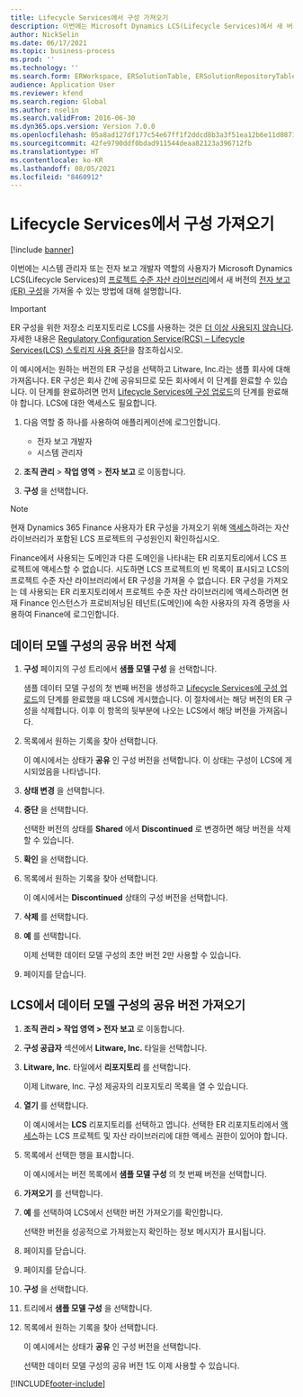 ```yaml
---
title: Lifecycle Services에서 구성 가져오기
description: 이번에는 Microsoft Dynamics LCS(Lifecycle Services)에서 새 버전의 전자 보고(ER) 구성을 가져오는 방법에 대해 설명합니다.
author: NickSelin
ms.date: 06/17/2021
ms.topic: business-process
ms.prod: ''
ms.technology: ''
ms.search.form: ERWorkspace, ERSolutionTable, ERSolutionRepositoryTable, ERSolutionImport
audience: Application User
ms.reviewer: kfend
ms.search.region: Global
ms.author: nselin
ms.search.validFrom: 2016-06-30
ms.dyn365.ops.version: Version 7.0.0
ms.openlocfilehash: 05a8ad127df177c54e67ff1f2ddcd8b3a3f51ea12b6e11d087105bd74b6bdb3f
ms.sourcegitcommit: 42fe9790ddf0bdad911544deaa82123a396712fb
ms.translationtype: HT
ms.contentlocale: ko-KR
ms.lasthandoff: 08/05/2021
ms.locfileid: "8460912"
---
```

# <a name="import-a-configuration-from-lifecycle-services"></a>Lifecycle Services에서 구성 가져오기

[!include [banner](../../includes/banner.md)]

이번에는 시스템 관리자 또는 전자 보고 개발자 역할의 사용자가 Microsoft Dynamics LCS(Lifecycle Services)의 [프로젝트 수준 자산 라이브러리](../../lifecycle-services/asset-library.md)에서 새 버전의 [전자 보고(ER) 구성](../general-electronic-reporting.md#Configuration)을 가져올 수 있는 방법에 대해 설명합니다.

> [!IMPORTANT]
> ER 구성을 위한 저장소 리포지토리로 LCS를 사용하는 것은 [더 이상 사용되지 않습니다](../../../../finance/get-started/removed-deprecated-features-finance.md#features-removed-or-deprecated-in-the-finance-10017-release). 자세한 내용은 [Regulatory Configuration Service(RCS) – Lifecycle Services(LCS) 스토리지 사용 중단](../../../../finance/localizations/rcs-lcs-repo-dep-faq.md)을 참조하십시오.

이 예시에서는 원하는 버전의 ER 구성을 선택하고 Litware, Inc.라는 샘플 회사에 대해 가져옵니다. ER 구성은 회사 간에 공유되므로 모든 회사에서 이 단계를 완료할 수 있습니다. 이 단계를 완료하려면 먼저 [Lifecycle Services에 구성 업로드](er-upload-configuration-into-lifecycle-services.md)의 단계를 완료해야 합니다. LCS에 대한 액세스도 필요합니다.

1. 다음 역할 중 하나를 사용하여 애플리케이션에 로그인합니다.

    - 전자 보고 개발자
    - 시스템 관리자

2. **조직 관리** \> **작업 영역** \> **전자 보고** 로 이동합니다.
3. **구성** 을 선택합니다.

<a name="accessconditions"></a>
> [!NOTE]
> 현재 Dynamics 365 Finance 사용자가 ER 구성을 가져오기 위해 [액세스](../../lifecycle-services/asset-library.md#asset-library-support)하려는 자산 라이브러리가 포함된 LCS 프로젝트의 구성원인지 확인하십시오.
>
> Finance에서 사용되는 도메인과 다른 도메인을 나타내는 ER 리포지토리에서 LCS 프로젝트에 액세스할 수 없습니다. 시도하면 LCS 프로젝트의 빈 목록이 표시되고 LCS의 프로젝트 수준 자산 라이브러리에서 ER 구성을 가져올 수 없습니다. ER 구성을 가져오는 데 사용되는 ER 리포지토리에서 프로젝트 수준 자산 라이브러리에 액세스하려면 현재 Finance 인스턴스가 프로비저닝된 테넌트(도메인)에 속한 사용자의 자격 증명을 사용하여 Finance에 로그인합니다.

## <a name="delete-a-shared-version-of-a-data-model-configuration"></a>데이터 모델 구성의 공유 버전 삭제

1. **구성** 페이지의 구성 트리에서 **샘플 모델 구성** 을 선택합니다.

    샘플 데이터 모델 구성의 첫 번째 버전을 생성하고 [Lifecycle Services에 구성 업로드](er-upload-configuration-into-lifecycle-services.md)의 단계를 완료했을 때 LCS에 게시했습니다. 이 절차에서는 해당 버전의 ER 구성을 삭제합니다. 이후 이 항목의 뒷부분에 나오는 LCS에서 해당 버전을 가져옵니다.

2. 목록에서 원하는 기록을 찾아 선택합니다.

    이 예시에서는 상태가 **공유** 인 구성 버전을 선택합니다. 이 상태는 구성이 LCS에 게시되었음을 나타냅니다.

3. **상태 변경** 을 선택합니다.
4. **중단** 을 선택합니다.

    선택한 버전의 상태를 **Shared** 에서 **Discontinued** 로 변경하면 해당 버전을 삭제할 수 있습니다.

5. **확인** 을 선택합니다.
6. 목록에서 원하는 기록을 찾아 선택합니다.

    이 예시에서는 **Discontinued** 상태의 구성 버전을 선택합니다.

7. **삭제** 를 선택합니다.
8. **예** 를 선택합니다.

    이제 선택한 데이터 모델 구성의 초안 버전 2만 사용할 수 있습니다.

9. 페이지를 닫습니다.

## <a name="import-a-shared-version-of-a-data-model-configuration-from-lcs"></a>LCS에서 데이터 모델 구성의 공유 버전 가져오기

1. **조직 관리 \> 작업 영역 \> 전자 보고** 로 이동합니다.

2. **구성 공급자** 섹션에서 **Litware, Inc.** 타일을 선택합니다.

3. **Litware, Inc.** 타일에서 **리포지토리** 를 선택합니다.

    이제 Litware, Inc. 구성 제공자의 리포지토리 목록을 열 수 있습니다.

4. **열기** 를 선택합니다.

    이 예시에서는 **LCS** 리포지토리를 선택하고 엽니다. 선택한 ER 리포지토리에서 [액세스](#accessconditions)하는 LCS 프로젝트 및 자산 라이브러리에 대한 액세스 권한이 있어야 합니다.

5. 목록에서 선택한 행을 표시합니다.

    이 예시에서는 버전 목록에서 **샘플 모델 구성** 의 첫 번째 버전을 선택합니다.

6. **가져오기** 를 선택합니다.
7. **예** 를 선택하여 LCS에서 선택한 버전 가져오기를 확인합니다.

    선택한 버전을 성공적으로 가져왔는지 확인하는 정보 메시지가 표시됩니다.

8. 페이지를 닫습니다.
9. 페이지를 닫습니다.
10. **구성** 을 선택합니다.
11. 트리에서 **샘플 모델 구성** 을 선택합니다.
12. 목록에서 원하는 기록을 찾아 선택합니다.

    이 예시에서는 상태가 **공유** 인 구성 버전을 선택합니다.

    선택한 데이터 모델 구성의 공유 버전 1도 이제 사용할 수 있습니다.


[!INCLUDE[footer-include](../../../../includes/footer-banner.md)]
